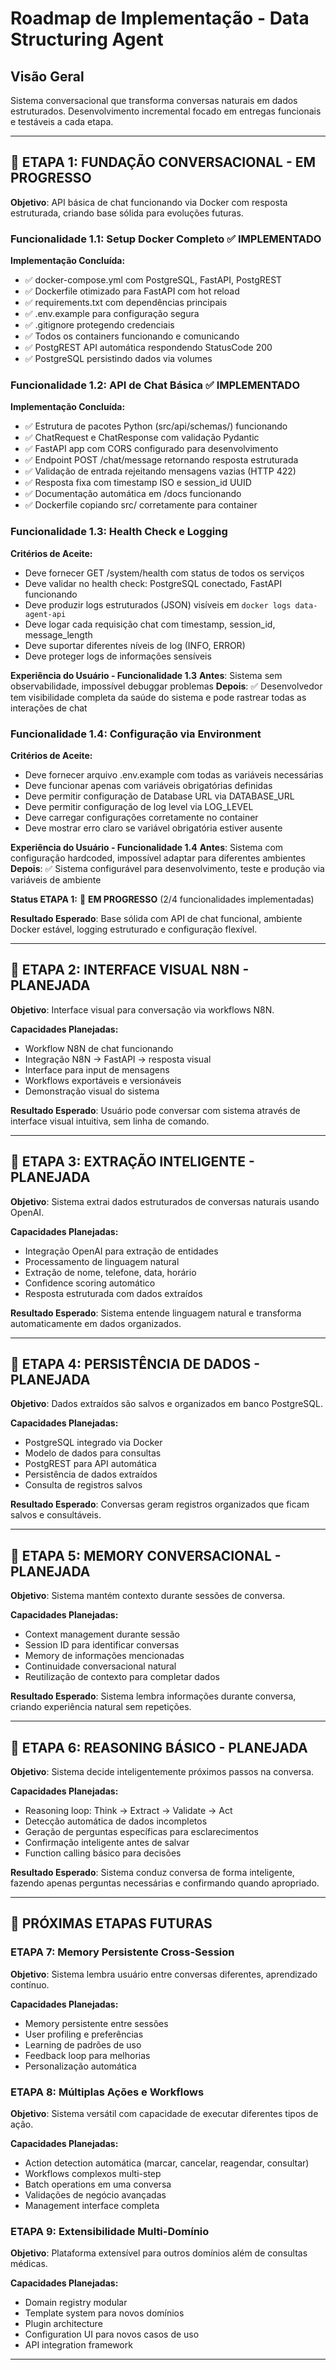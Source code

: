 # Roadmap de Implementação - Data Structuring Agent

## Visão Geral

Sistema conversacional que transforma conversas naturais em dados estruturados. Desenvolvimento incremental focado em entregas funcionais e testáveis a cada etapa.

---

## 🎯 **ETAPA 1: FUNDAÇÃO CONVERSACIONAL - EM PROGRESSO**

**Objetivo**: API básica de chat funcionando via Docker com resposta estruturada, criando base sólida para evoluções futuras.

### **Funcionalidade 1.1: Setup Docker Completo** ✅ **IMPLEMENTADO**

**Implementação Concluída:**
- ✅ docker-compose.yml com PostgreSQL, FastAPI, PostgREST
- ✅ Dockerfile otimizado para FastAPI com hot reload
- ✅ requirements.txt com dependências principais
- ✅ .env.example para configuração segura
- ✅ .gitignore protegendo credenciais
- ✅ Todos os containers funcionando e comunicando
- ✅ PostgREST API automática respondendo StatusCode 200
- ✅ PostgreSQL persistindo dados via volumes

### **Funcionalidade 1.2: API de Chat Básica** ✅ **IMPLEMENTADO**

**Implementação Concluída:**
- ✅ Estrutura de pacotes Python (src/api/schemas/) funcionando
- ✅ ChatRequest e ChatResponse com validação Pydantic
- ✅ FastAPI app com CORS configurado para desenvolvimento
- ✅ Endpoint POST /chat/message retornando resposta estruturada
- ✅ Validação de entrada rejeitando mensagens vazias (HTTP 422)
- ✅ Resposta fixa com timestamp ISO e session_id UUID
- ✅ Documentação automática em /docs funcionando
- ✅ Dockerfile copiando src/ corretamente para container

### **Funcionalidade 1.3: Health Check e Logging**

**Critérios de Aceite:**
- Deve fornecer GET /system/health com status de todos os serviços
- Deve validar no health check: PostgreSQL conectado, FastAPI funcionando
- Deve produzir logs estruturados (JSON) visíveis em `docker logs data-agent-api`
- Deve logar cada requisição chat com timestamp, session_id, message_length
- Deve suportar diferentes níveis de log (INFO, ERROR)
- Deve proteger logs de informações sensíveis

**Experiência do Usuário - Funcionalidade 1.3**
**Antes**: Sistema sem observabilidade, impossível debuggar problemas
**Depois**: ✅ Desenvolvedor tem visibilidade completa da saúde do sistema e pode rastrear todas as interações de chat

### **Funcionalidade 1.4: Configuração via Environment**

**Critérios de Aceite:**
- Deve fornecer arquivo .env.example com todas as variáveis necessárias
- Deve funcionar apenas com variáveis obrigatórias definidas
- Deve permitir configuração de Database URL via DATABASE_URL
- Deve permitir configuração de log level via LOG_LEVEL
- Deve carregar configurações corretamente no container
- Deve mostrar erro claro se variável obrigatória estiver ausente

**Experiência do Usuário - Funcionalidade 1.4**
**Antes**: Sistema com configuração hardcoded, impossível adaptar para diferentes ambientes
**Depois**: ✅ Sistema configurável para desenvolvimento, teste e produção via variáveis de ambiente

**Status ETAPA 1:** 🎯 **EM PROGRESSO** (2/4 funcionalidades implementadas)

**Resultado Esperado**: Base sólida com API de chat funcional, ambiente Docker estável, logging estruturado e configuração flexível.

---

## 🎯 **ETAPA 2: INTERFACE VISUAL N8N - PLANEJADA**

**Objetivo**: Interface visual para conversação via workflows N8N.

**Capacidades Planejadas:**
- Workflow N8N de chat funcionando
- Integração N8N → FastAPI → resposta visual
- Interface para input de mensagens
- Workflows exportáveis e versionáveis
- Demonstração visual do sistema

**Resultado Esperado**: Usuário pode conversar com sistema através de interface visual intuitiva, sem linha de comando.

---

## 🎯 **ETAPA 3: EXTRAÇÃO INTELIGENTE - PLANEJADA**

**Objetivo**: Sistema extrai dados estruturados de conversas naturais usando OpenAI.

**Capacidades Planejadas:**
- Integração OpenAI para extração de entidades
- Processamento de linguagem natural
- Extração de nome, telefone, data, horário
- Confidence scoring automático
- Resposta estruturada com dados extraídos

**Resultado Esperado**: Sistema entende linguagem natural e transforma automaticamente em dados organizados.

---

## 🎯 **ETAPA 4: PERSISTÊNCIA DE DADOS - PLANEJADA**

**Objetivo**: Dados extraídos são salvos e organizados em banco PostgreSQL.

**Capacidades Planejadas:**
- PostgreSQL integrado via Docker
- Modelo de dados para consultas
- PostgREST para API automática
- Persistência de dados extraídos
- Consulta de registros salvos

**Resultado Esperado**: Conversas geram registros organizados que ficam salvos e consultáveis.

---

## 🎯 **ETAPA 5: MEMORY CONVERSACIONAL - PLANEJADA**

**Objetivo**: Sistema mantém contexto durante sessões de conversa.

**Capacidades Planejadas:**
- Context management durante sessão
- Session ID para identificar conversas
- Memory de informações mencionadas
- Continuidade conversacional natural
- Reutilização de contexto para completar dados

**Resultado Esperado**: Sistema lembra informações durante conversa, criando experiência natural sem repetições.

---

## 🎯 **ETAPA 6: REASONING BÁSICO - PLANEJADA**

**Objetivo**: Sistema decide inteligentemente próximos passos na conversa.

**Capacidades Planejadas:**
- Reasoning loop: Think → Extract → Validate → Act
- Detecção automática de dados incompletos
- Geração de perguntas específicas para esclarecimentos
- Confirmação inteligente antes de salvar
- Function calling básico para decisões

**Resultado Esperado**: Sistema conduz conversa de forma inteligente, fazendo apenas perguntas necessárias e confirmando quando apropriado.

---

## 🔮 **PRÓXIMAS ETAPAS FUTURAS**

### **ETAPA 7: Memory Persistente Cross-Session**
**Objetivo**: Sistema lembra usuário entre conversas diferentes, aprendizado contínuo.

**Capacidades Planejadas:**
- Memory persistente entre sessões
- User profiling e preferências
- Learning de padrões de uso
- Feedback loop para melhorias
- Personalização automática

### **ETAPA 8: Múltiplas Ações e Workflows**
**Objetivo**: Sistema versátil com capacidade de executar diferentes tipos de ação.

**Capacidades Planejadas:**
- Action detection automática (marcar, cancelar, reagendar, consultar)
- Workflows complexos multi-step
- Batch operations em uma conversa
- Validações de negócio avançadas
- Management interface completa

### **ETAPA 9: Extensibilidade Multi-Domínio**
**Objetivo**: Plataforma extensível para outros domínios além de consultas médicas.

**Capacidades Planejadas:**
- Domain registry modular
- Template system para novos domínios
- Plugin architecture
- Configuration UI para novos casos de uso
- API integration framework

---
